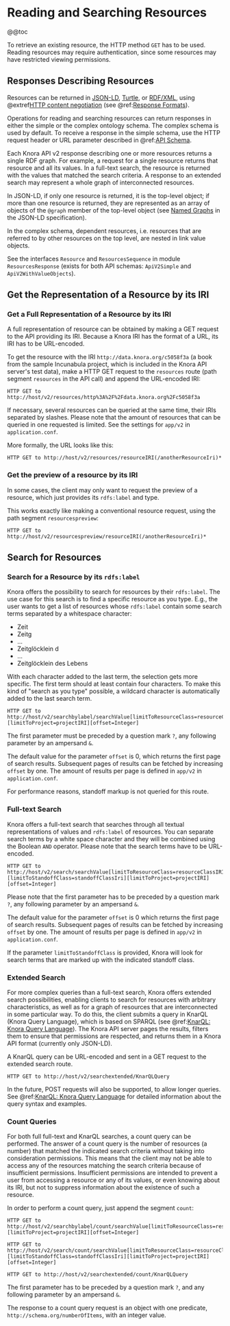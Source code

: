 <!---
Copyright © 2015-2018 the contributors (see Contributors.md).

This file is part of Knora.

Knora is free software: you can redistribute it and/or modify
it under the terms of the GNU Affero General Public License as published
by the Free Software Foundation, either version 3 of the License, or
(at your option) any later version.

Knora is distributed in the hope that it will be useful,
but WITHOUT ANY WARRANTY; without even the implied warranty of
MERCHANTABILITY or FITNESS FOR A PARTICULAR PURPOSE.  See the
GNU Affero General Public License for more details.

You should have received a copy of the GNU Affero General Public
License along with Knora.  If not, see <http://www.gnu.org/licenses/>.
-->

# Reading and Searching Resources

@@toc

To retrieve an existing resource, the HTTP method `GET` has to be used.
Reading resources may require authentication, since some resources may
have restricted viewing permissions.

## Responses Describing Resources

Resources can be returned in
[JSON-LD](https://json-ld.org/spec/latest/json-ld/),
[Turtle](https://www.w3.org/TR/turtle/),
or [RDF/XML](https://www.w3.org/TR/rdf-syntax-grammar/), using
@extref[HTTP content negotiation](rfc:7231#section-5.3.2) (see
@ref:[Response Formats](introduction.md#response-formats)).

Operations for reading and searching resources can return responses in either the
simple or the complex ontology schema. The complex schema is used by default.
To receive a response in the simple schema, use the HTTP request header or URL
parameter described in @ref:[API Schema](introduction.md#api-schema).

Each Knora API v2 response describing one or more resources returns a
single RDF graph. For example, a request for a single resource returns that
resource and all its values. In a full-text search, the resource is returned with the
values that matched the search criteria. A response to an extended search
may represent a whole graph of interconnected resources.

In JSON-LD, if only one resource is returned, it is the top-level object;
if more than one resource is returned, they are represented as an array
of objects of the `@graph` member of the top-level object (see
[Named Graphs](https://json-ld.org/spec/latest/json-ld/#named-graphs) in the
JSON-LD specification).

In the complex schema, dependent resources, i.e. resources that are referred
to by other resources on the top level, are nested in link value objects.

See the interfaces `Resource` and `ResourcesSequence` in module
`ResourcesResponse` (exists for both API schemas: `ApiV2Simple` and
`ApiV2WithValueObjects`).

## Get the Representation of a Resource by its IRI

### Get a Full Representation of a Resource by its IRI

A full representation of resource can be obtained by making a GET
request to the API providing its IRI. Because a Knora IRI has the format
of a URL, its IRI has to be URL-encoded.

To get the resource with the IRI `http://data.knora.org/c5058f3a` (a
book from the sample Incunabula project, which is included in the Knora
API server's test data), make a HTTP GET request to the `resources`
route (path segment `resources` in the API call) and append the
URL-encoded IRI:

```
HTTP GET to http://host/v2/resources/http%3A%2F%2Fdata.knora.org%2Fc5058f3a
```

If necessary, several resources can be queried at the same time, their
IRIs separated by slashes. Please note that the amount of resources that
can be queried in one requested is limited. See the settings for
`app/v2` in `application.conf`.

More formally, the URL looks like this:

```
HTTP GET to http://host/v2/resources/resourceIRI(/anotherResourceIri)*
```

### Get the preview of a resource by its IRI

In some cases, the client may only want to request the preview of a
resource, which just provides its `rdfs:label` and type.

This works exactly like making a conventional resource request, using
the path segment `resourcespreview`:

```
HTTP GET to http://host/v2/resourcespreview/resourceIRI(/anotherResourceIri)*
```

## Search for Resources

### Search for a Resource by its `rdfs:label`

Knora offers the possibility to search for resources by their
`rdfs:label`. The use case for this search is to find a specific
resource as you type. E.g., the user wants to get a list of resources
whose `rdfs:label` contain some search terms separated by a whitespace
character:

   - Zeit
   - Zeitg
   - ...
   - Zeitglöcklein d
   - ...
   - Zeitglöcklein des Lebens

With each character added to the last term, the selection gets more
specific. The first term should at least contain four characters. To
make this kind of "search as you type" possible, a wildcard character is
automatically added to the last search
    term.

    HTTP GET to http://host/v2/searchbylabel/searchValue[limitToResourceClass=resourceClassIRI]
    [limitToProject=projectIRI][offset=Integer]

The first parameter must be preceded by a question mark `?`, any
following parameter by an ampersand `&`.

The default value for the parameter `offset` is 0, which returns the
first page of search results. Subsequent pages of results can be fetched
by increasing `offset` by one. The amount of results per page is defined
in `app/v2` in `application.conf`.

For performance reasons, standoff markup is not queried for this route.

### Full-text Search

Knora offers a full-text search that searches through all textual
representations of values and `rdfs:label` of resources. You can
separate search terms by a white space character and they will be
combined using the Boolean `AND` operator. Please note that the search
terms have to be URL-encoded.

```
HTTP GET to http://host/v2/search/searchValue[limitToResourceClass=resourceClassIRI]
[limitToStandoffClass=standoffClassIri][limitToProject=projectIRI][offset=Integer]
```

Please note that the first parameter has to be preceded by a question
mark `?`, any following parameter by an ampersand `&`.

The default value for the parameter `offset` is 0 which returns the
first page of search results. Subsequent pages of results can be fetched
by increasing `offset` by one. The amount of results per page is defined
in `app/v2` in `application.conf`.

If the parameter `limitToStandoffClass` is provided, Knora will look for search terms
that are marked up with the indicated standoff class.

### Extended Search

For more complex queries than a full-text search, Knora offers extended
search possibilities, enabling clients to search for resources with
arbitrary characteristics, as well as for a graph of resources that are
interconnected in some particular way. To do this, the client submits a
query in KnarQL (Knora Query Language), which is based on SPARQL (see
@ref:[KnarQL: Knora Query Language](query-language.md)). The Knora API server
pages the results, filters them to ensure that permissions are
respected, and returns them in a Knora API format (currently only
JSON-LD).

A KnarQL query can be URL-encoded and sent in a GET request to the
extended search route.

```
HTTP GET to http://host/v2/searchextended/KnarQLQuery
```

In the future, POST requests will also be supported, to allow longer
queries. See @ref:[KnarQL: Knora Query Language](query-language.md) for detailed
information about the query syntax and examples.

### Count Queries

For both full full-text and KnarQL searches, a count query can be
performed. The answer of a count query is the number of resources (a
number) that matched the indicated search criteria without taking into
consideration permissions. This means that the client may not be able to
access any of the resources matching the search criteria because of
insufficient permissions. Insufficient permissions are intended to
prevent a user from accessing a resource or any of its values, or even
knowing about its IRI, but not to suppress information about the
existence of such a resource.

In order to perform a count query, just append the segment `count`:

```
HTTP GET to http://host/v2/searchbylabel/count/searchValue[limitToResourceClass=resourceClassIRI][limitToProject=projectIRI][offset=Integer]

HTTP GET to http://host/v2/search/count/searchValue[limitToResourceClass=resourceClassIRI][limitToStandoffClass=standoffClassIri][limitToProject=projectIRI][offset=Integer]

HTTP GET to http://host/v2/searchextended/count/KnarQLQuery
```

The first parameter has to be preceded by a question mark `?`, and any
following parameter by an ampersand `&`.

The response to a count query request is an object with one predicate,
`http://schema.org/numberOfItems`, with an integer value.
